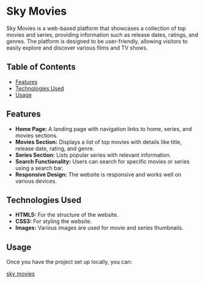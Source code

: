 # Sky Movies

Sky Movies is a web-based platform that showcases a collection of top movies and series, providing information such as release dates, ratings, and genres. The platform is designed to be user-friendly, allowing visitors to easily explore and discover various films and TV shows.

## Table of Contents

- [Features](#features)
- [Technologies Used](#technologies-used)
- [Usage](#usage)


## Features

- **Home Page:** A landing page with navigation links to home, series, and movies sections.
- **Movies Section:** Displays a list of top movies with details like title, release date, rating, and genre.
- **Series Section:** Lists popular series with relevant information.
- **Search Functionality:** Users can search for specific movies or series using a search bar.
- **Responsive Design:** The website is responsive and works well on various devices.
  
## Technologies Used

- **HTML5:** For the structure of the website.
- **CSS3:** For styling the website.
- **Images:** Various images are used for movie and series thumbnails.

## Usage
Once you have the project set up locally, you can:

<a href="https://kene19.github.io/sky-movies/">sky movies</a>
